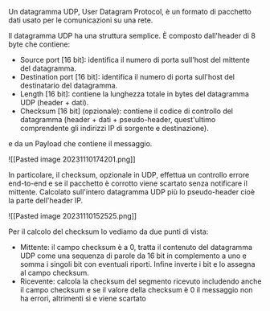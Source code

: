 Un datagramma UDP, User Datagram Protocol, è un formato di pacchetto dati usato per le comunicazioni su una rete.

Il datagramma UDP ha una struttura semplice. È composto dall'header di 8 byte che contiene:
- Source port \[16 bit]: identifica il numero di porta sull'host del mittente del datagramma.
- Destination port \[16 bit]: identifica il numero di porta sull'host del destinatario del datagramma.
- Length \[16 bit]: contiene la lunghezza totale in bytes del datagramma UDP (header + dati).
- Checksum \[16 bit] (opzionale): contiene il codice di controllo del datagramma (header + dati + pseudo-header, quest'ultimo comprendente gli indirizzi IP di sorgente e destinazione). 

e da un Payload che contiene il messaggio.

![[Pasted image 20231110174201.png]]

In particolare, il checksum, opzionale in UDP, effettua un controllo errore end-to-end e se il pacchetto è corrotto viene scartato senza notificare il mittente.
Calcolato sull'intero datagramma UDP più lo pseudo-header cioè la parte dell'header IP.

![[Pasted image 20231110152525.png]]

Per il calcolo del checksum lo vediamo da due punti di vista:
- Mittente: il campo checksum è a 0, tratta il contenuto del datagramma UDP come una sequenza di parole da 16 bit in complemento a uno e somma i singoli bit con eventuali riporti. Infine inverte i bit e lo assegna al campo checksum.
- Ricevente: calcola la checksum del segmento ricevuto includendo anche il campo checksum e se il valore della checksum è 0 il messaggio non ha errori, altrimenti sì e viene scartato